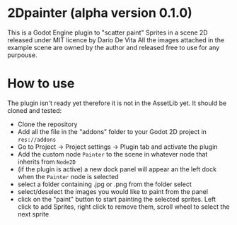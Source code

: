 2Dpainter (alpha version 0.1.0)
===
This is a Godot Engine plugin to "scatter paint" Sprites in a scene 2D released under MIT licence by Dario De Vita
All the images attached in the example scene are owned by the author and released free to use for any purpouse.

How to use
===
The plugin isn't ready yet therefore it is not in the AssetLib yet. It should be cloned and tested:

- Clone the repository
- Add all the file in the "addons" folder to your Godot 2D project in `res://addons`
- Go to Project -> Project settings -> Plugin tab and activate the plugin
- Add the custom node `Painter` to the scene in whatever node that inherits from `Node2D`
- (if the plugin is active) a new dock panel will appear an the left dock when the `Painter` node is selected
- select a folder containing .jpg or .png from the folder select
- select/deselect the images you would like to paint from the panel
- click on the "paint" button to start painting the selected sprites. Left click to add Sprites, right click to remove them, scroll wheel to select the next sprite

